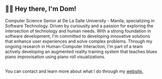 ## 🧑‍💻 Hey there, I'm Dom!

Computer Science Senior at De La Salle University - Manila, specializing in Software Technology. Driven by curiousity and a passion for exploring the intersection of technology and human needs. With a strong foundation in software development, I'm committed to developing innovative solutions that enhance user experiences and solve complex problems. Through my ongoing research in Human-Computer Interaction, I'm part of a team actively developing an augmented reality training system that teaches blues piano improvisation using piano roll visualizations.<br><br>

You can contact and learn more about what I do through my [website.](https://dlmbaccay.vercel.app)<br>
